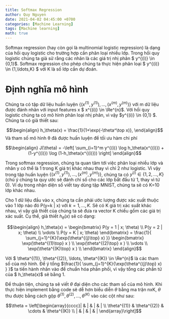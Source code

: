 ```yaml
---
title: Softmax Regression
author: Quy Nguyen
date: 2021-04-02 04:45:00 +0700
categories: [Machine Learning]
tags: [Machine learning]
math: true
---
```


Softmax regression (hay còn gọi là multinomial logistic regression) là dạng của hồi quy logistic cho trường hợp cần phân loại nhiều lớp. Trong hồi quy logistic chúng ta giả sử rằng các nhãn là các giá trị nhị phân $ y^{(i)} \in \{0,1\}$. Softmax regression cho phép chúng ta thực hiện phân loại $ y^{(i)} \in \{1,\ldots,K\} $ với K là số lớp cần dự đoán.

# Định nghĩa mô hình

Chúng ta có tập dữ liệu huấn luyện $\{ (x^{(1)}, y^{(1)}), \ldots, (x^{(m)}, y^{(m)}) \}$ với m dữ liệu được đánh nhãn với input features x $ x^{(i)} \in \Re^{n}$. Với hồi quy logistic chúng ta có mô hình phân loại nhị phân, vì vậy $y^{(i)} \in \{0,1\} $. Chúng ta có giả thiết sau:

$$\begin{align} h_\theta(x) = \frac{1}{1+\exp(-\theta^\top x)}, \end{align}$$
Và tham số mô hình θ đã được huấn luyện để tối ưu hàm chi phí

$$\begin{align} J(\theta) = -\left[ \sum_{i=1}^m y^{(i)} \log h_\theta(x^{(i)}) + (1-y^{(i)}) \log (1-h_\theta(x^{(i)})) \right] \end{align}$$

Trong  softmax regression, chúng ta quan tâm tới việc phân loại nhiều lớp và nhãn y có thể là 1 trong K giá trị khác nhau thay vì chỉ 2 như logistic. Vì vậy trong tập huấn luyện $\{ (x^{(1)}, y^{(1)}), \ldots, (x^{(m)}, y^{(m)}) \}$, chúng ta có $y^{(i)} \in \{1, 2, \ldots, K\}$ (chú ý chúng ta quy ước sẽ đánh chỉ số cho các lớp bắt đầu từ 1, thay vì từ 0). Ví dụ trong nhận diện số viết tay dùng tập MNIST, chúng ta sẽ có K=10 lớp khác nhau.

Cho 1 dữ liệu đầu vào x, chúng ta cần phải ước lượng được xác xuất thuộc vào 1 lớp nào đó P(y=k | x) với $k = 1, \ldots, K$. Sẽ có K giá trị xác suất khác nhau, vì vậy giả thiết của chúng ta sẽ đưa ra vector K chiều gồm các giá trị xác suất. Cụ thể, giả thiết $h_{\theta}(x)$ sẽ có dạng:

$$\begin{align} h_\theta(x) = \begin{bmatrix} P(y = 1 | x; \theta) \\ P(y = 2 | x; \theta) \\ \vdots \\ P(y = K | x; \theta) \end{bmatrix} = \frac{1}{ \sum_{j=1}^{K}{\exp(\theta^{(j)\top} x) }} \begin{bmatrix} \exp(\theta^{(1)\top} x ) \\ \exp(\theta^{(2)\top} x ) \\ \vdots \\ \exp(\theta^{(K)\top} x ) \\ \end{bmatrix} \end{align}$$

Với $ \theta^{(1)}, \theta^{(2)}, \ldots, \theta^{(K)} \in \Re^{n}$ là các tham số của mô hình. Để ý tổng $\frac{1}{ \sum_{j=1}^{K}{\exp(\theta^{(j)\top} x) } }$ ta tiến hành nhân vào để chuẩn hóa phân phối, vì vậy tổng các phần tử của $ h_\theta(x)$ sẽ bằng 1.

Để thuận tiện, chúng ta sẽ viết $\theta$ đại diện cho các tham số của mô hình. Khi thực hiện implement bằng code sẽ dễ hơn biểu diễn $\theta$ bằng ma trận nxK, $\theta$  thu được bằng cách gộp $\theta^{(1)}, \theta^{(2)}, \ldots, \theta^{(K)}$ vào các cột như sau:

$$\theta = \left[\begin{array}{cccc}| & | & | & | \\ \theta^{(1)} & \theta^{(2)} & \cdots & \theta^{(K)} \\ | & | & | & | \end{array}\right]$$
